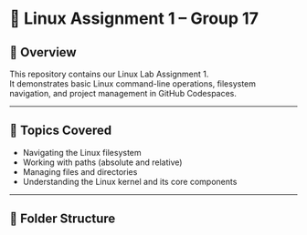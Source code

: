# 🐧 Linux Assignment 1 – Group 17

## 📘 Overview
This repository contains our Linux Lab Assignment 1.  
It demonstrates basic Linux command-line operations, filesystem navigation, and project management in GitHub Codespaces.

---

## 🧭 Topics Covered
- Navigating the Linux filesystem  
- Working with paths (absolute and relative)  
- Managing files and directories  
- Understanding the Linux kernel and its core components  

---

## 📂 Folder Structure
